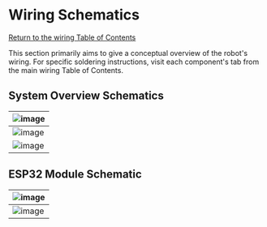 # Wiring Schematics
[Return to the wiring Table of Contents](https://github.com/EmiliaPsacharopoulos/Quadruped-8dof-Robot/tree/main/Wiring#table-of-contents)

This section primarily aims to give a conceptual overview of the robot's wiring. For specific soldering instructions, visit each component's tab from the main wiring Table of Contents.

## System Overview Schematics
| ![image](https://user-images.githubusercontent.com/84528674/122089227-8d297f80-cdd4-11eb-934c-fca704c3d0c3.png) |
| --- |
| ![image](https://user-images.githubusercontent.com/84528674/122113429-1c905c00-cdf0-11eb-8260-a6ad3e122c3c.png) |
| ![image](https://user-images.githubusercontent.com/84528674/122119295-03d77480-cdf7-11eb-923a-642ebaea9a6e.png) |

## ESP32 Module Schematic
| ![image](https://user-images.githubusercontent.com/84528674/121087839-eb41db80-c7b2-11eb-88f0-d45fcf2a4cd4.png) |
| --- |
| ![image](https://user-images.githubusercontent.com/84528674/121087937-0b719a80-c7b3-11eb-83a0-433f2a313737.png) |
